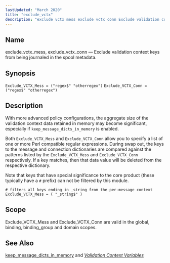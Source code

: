 ```yaml
---
lastUpdated: "March 2020"
title: "exclude_vctx"
description: "exclude vctx mess exclude vctx conn Exclude validation context keys from being journaled in the spool metadata Exclude VCTX Mess regex otherregex Exclude VCTX Conn regex otherregex With more advanced policy configurations the aggregate size of the validation context data retained in memory may become significant especially if keep message..."
---
```


<a name="conf.ref.exclude_vctx"></a> 
## Name

exclude_vctx_mess, exclude_vctx_conn — Exclude validation context keys from being journaled in the spool metadata.

## Synopsis

`Exclude_VCTX_Mess = ("regex$" "otherregex")`
`Exclude_VCTX_Conn = ("regex$" "otherregex")`

<a name="idp9537056"></a> 
## Description

With more advanced policy configurations, the aggregate size of the validation context data retained in memory may become significant, especially if `keep_message_dicts_in_memory` is enabled.

Both `Exclude_VCTX_Mess` and `Exclude_VCTX_Conn` allow you to specify a list of one or more Perl compatible regular expressions. During swap out, the keys to the message and connection dictionaries are compared against the patterns listed by the `Exclude_VCTX_Mess` and `Exclude_VCTX_Conn` respectively. If a key matches, then that data value will be deleted from the respective dictionary.

Note that keys that have special significance to the core product (these typically have a `#` prefix) can not be filtered by this module.

```
# filters all keys ending in _string from the per-message context
Exclude_VCTX_Mess = ( "_string$" )
```
<a name="idp9544112"></a> 
## Scope

Exclude_VCTX_Mess and Exclude_VCTX_Conn are valid in the global, binding, binding_group and domain scopes.

<a name="idp9545824"></a> 
## See Also

[keep_message_dicts_in_memory](/momentum/3/3-reference/3-reference-conf-ref-keep-message-dicts-in-memory) and [*Validation Context Variables*](/momentum/3/3-reference/3-reference-policy-context-variables)